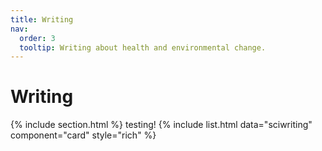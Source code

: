 ```yaml
---
title: Writing
nav:
  order: 3
  tooltip: Writing about health and environmental change. 
---
```


# <i class="fas fa-microscope"></i>Writing
{% include section.html %}
testing!
{%
  include list.html
  data="sciwriting"
  component="card"
  style="rich"
%}